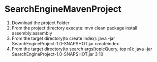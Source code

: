 # SearchEngineMavenProject

1. Download the project Folder
2. From the project directory execute: mvn clean package install assembly:assembly
3. From the target directory(to create index): java -jar SearchEngineProject-1.0-SNAPSHOT.jar createindex
4. From the target directory(to search args[topicQuery, top n]): java -jar SearchEngineProject-1.0-SNAPSHOT.jar 3 10
